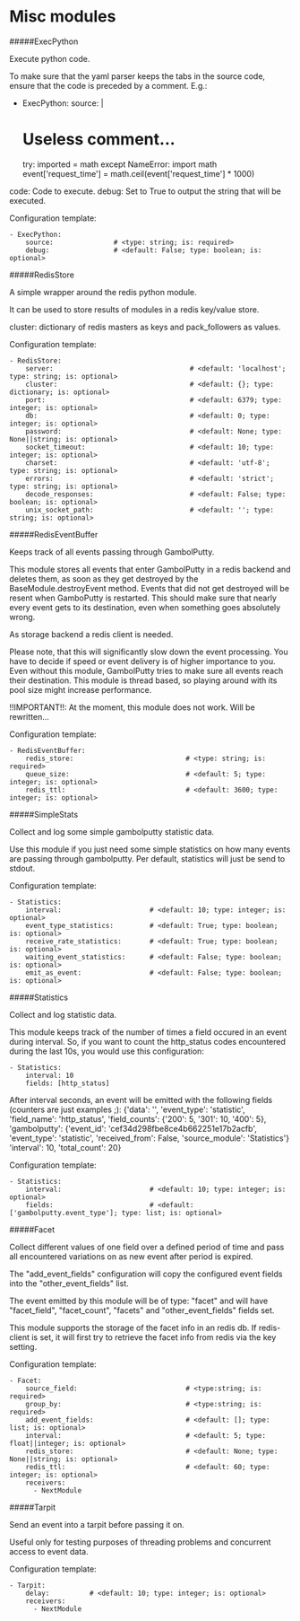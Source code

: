 Misc modules
==========

#####ExecPython

Execute python code.

To make sure that the yaml parser keeps the tabs in the source code, ensure that the code is preceded by a comment.
E.g.:

- ExecPython:
source: |
  # Useless comment...
    try:
        imported = math
    except NameError:
        import math
    event['request_time'] = math.ceil(event['request_time'] * 1000)

code: Code to execute.
debug: Set to True to output the string that will be executed.

Configuration template:

    - ExecPython:
        source:               # <type: string; is: required>
        debug:                # <default: False; type: boolean; is: optional>

#####RedisStore

A simple wrapper around the redis python module.

It can be used to store results of modules in a redis key/value store.

cluster: dictionary of redis masters as keys and pack_followers as values.

Configuration template:

    - RedisStore:
        server:                                  # <default: 'localhost'; type: string; is: optional>
        cluster:                                 # <default: {}; type: dictionary; is: optional>
        port:                                    # <default: 6379; type: integer; is: optional>
        db:                                      # <default: 0; type: integer; is: optional>
        password:                                # <default: None; type: None||string; is: optional>
        socket_timeout:                          # <default: 10; type: integer; is: optional>
        charset:                                 # <default: 'utf-8'; type: string; is: optional>
        errors:                                  # <default: 'strict'; type: string; is: optional>
        decode_responses:                        # <default: False; type: boolean; is: optional>
        unix_socket_path:                        # <default: ''; type: string; is: optional>


#####RedisEventBuffer

Keeps track of all events passing through GambolPutty.

This module stores all events that enter GambolPutty in a redis backend and deletes them, as soon as they
get destroyed by the BaseModule.destroyEvent method. Events that did not get destroyed will be resent when
GamboPutty is restarted. This should make sure that nearly every event gets to its destination, even when
something goes absolutely wrong.

As storage backend a redis client is needed.

Please note, that this will significantly slow down the event processing. You have to decide if speed or
event delivery is of higher importance to you. Even without this module, GambolPutty tries to make sure
all events reach their destination. This module is thread based, so playing around with its pool size might
increase performance.

!!IMPORTANT!!: At the moment, this module does not work. Will be rewritten...

Configuration template:

    - RedisEventBuffer:
        redis_store:                            # <type: string; is: required>
        queue_size:                             # <default: 5; type: integer; is: optional>
        redis_ttl:                              # <default: 3600; type: integer; is: optional>


#####SimpleStats

Collect and log some simple gambolputty statistic data.

Use this module if you just need some simple statistics on how many events are passing through gambolputty.
Per default, statistics will just be send to stdout.

Configuration template:

    - Statistics:
        interval:                      # <default: 10; type: integer; is: optional>
        event_type_statistics:         # <default: True; type: boolean; is: optional>
        receive_rate_statistics:       # <default: True; type: boolean; is: optional>
        waiting_event_statistics:      # <default: False; type: boolean; is: optional>
        emit_as_event:                 # <default: False; type: boolean; is: optional>

#####Statistics

Collect and log statistic data.

This module keeps track of the number of times a field occured in an event during interval.
So, if you want to count the http_status codes encountered during the last 10s, you would use this configuration:

    - Statistics:
        interval: 10
        fields: [http_status]

After interval seconds, an event will be emitted with the following fields (counters are just examples ;):
    {'data': '',
    'event_type': 'statistic',
    'field_name': 'http_status',
    'field_counts': {'200': 5, '301': 10, '400': 5},
    'gambolputty': {'event_id': 'cef34d298fbe8ce4b662251e17b2acfb',
                 'event_type': 'statistic',
                 'received_from': False,
                 'source_module': 'Statistics'}
    'interval': 10,
    'total_count': 20}

Configuration template:

    - Statistics:
        interval:                      # <default: 10; type: integer; is: optional>
        fields:                        # <default: ['gambolputty.event_type']; type: list; is: optional>

#####Facet

Collect different values of one field over a defined period of time and pass all
encountered variations on as new event after period is expired.

The "add_event_fields" configuration will copy the configured event fields into the "other_event_fields" list.

The event emitted by this module will be of type: "facet" and will have "facet_field",
"facet_count", "facets" and "other_event_fields" fields set.

This module supports the storage of the facet info in an redis db. If redis-client is set,
it will first try to retrieve the facet info from redis via the key setting.

Configuration template:

    - Facet:
        source_field:                           # <type:string; is: required>
        group_by:                               # <type:string; is: required>
        add_event_fields:                       # <default: []; type: list; is: optional>
        interval:                               # <default: 5; type: float||integer; is: optional>
        redis_store:                            # <default: None; type: None||string; is: optional>
        redis_ttl:                              # <default: 60; type: integer; is: optional>
        receivers:
          - NextModule

#####Tarpit

Send an event into a tarpit before passing it on.

Useful only for testing purposes of threading problems and concurrent access to event data.

Configuration template:

    - Tarpit:
        delay:          # <default: 10; type: integer; is: optional>
        receivers:
          - NextModule